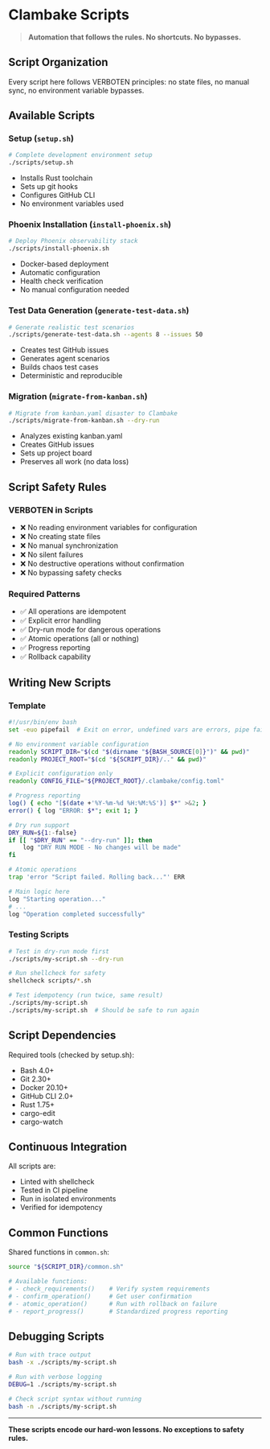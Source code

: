 # Clambake Scripts

> **Automation that follows the rules. No shortcuts. No bypasses.**

## Script Organization

Every script here follows VERBOTEN principles: no state files, no manual sync, no environment variable bypasses.

## Available Scripts

### Setup (`setup.sh`)
```bash
# Complete development environment setup
./scripts/setup.sh
```
- Installs Rust toolchain
- Sets up git hooks
- Configures GitHub CLI
- No environment variables used

### Phoenix Installation (`install-phoenix.sh`)
```bash
# Deploy Phoenix observability stack
./scripts/install-phoenix.sh
```
- Docker-based deployment
- Automatic configuration
- Health check verification
- No manual configuration needed

### Test Data Generation (`generate-test-data.sh`)
```bash
# Generate realistic test scenarios
./scripts/generate-test-data.sh --agents 8 --issues 50
```
- Creates test GitHub issues
- Generates agent scenarios
- Builds chaos test cases
- Deterministic and reproducible

### Migration (`migrate-from-kanban.sh`)
```bash
# Migrate from kanban.yaml disaster to Clambake
./scripts/migrate-from-kanban.sh --dry-run
```
- Analyzes existing kanban.yaml
- Creates GitHub issues
- Sets up project board
- Preserves all work (no data loss)

## Script Safety Rules

### VERBOTEN in Scripts
- ❌ No reading environment variables for configuration
- ❌ No creating state files
- ❌ No manual synchronization
- ❌ No silent failures
- ❌ No destructive operations without confirmation
- ❌ No bypassing safety checks

### Required Patterns
- ✅ All operations are idempotent
- ✅ Explicit error handling
- ✅ Dry-run mode for dangerous operations
- ✅ Atomic operations (all or nothing)
- ✅ Progress reporting
- ✅ Rollback capability

## Writing New Scripts

### Template
```bash
#!/usr/bin/env bash
set -euo pipefail  # Exit on error, undefined vars are errors, pipe failures are errors

# No environment variable configuration
readonly SCRIPT_DIR="$(cd "$(dirname "${BASH_SOURCE[0]}")" && pwd)"
readonly PROJECT_ROOT="$(cd "${SCRIPT_DIR}/.." && pwd)"

# Explicit configuration only
readonly CONFIG_FILE="${PROJECT_ROOT}/.clambake/config.toml"

# Progress reporting
log() { echo "[$(date +'%Y-%m-%d %H:%M:%S')] $*" >&2; }
error() { log "ERROR: $*"; exit 1; }

# Dry run support
DRY_RUN=${1:-false}
if [[ "$DRY_RUN" == "--dry-run" ]]; then
    log "DRY RUN MODE - No changes will be made"
fi

# Atomic operations
trap 'error "Script failed. Rolling back..."' ERR

# Main logic here
log "Starting operation..."
# ...
log "Operation completed successfully"
```

### Testing Scripts
```bash
# Test in dry-run mode first
./scripts/my-script.sh --dry-run

# Run shellcheck for safety
shellcheck scripts/*.sh

# Test idempotency (run twice, same result)
./scripts/my-script.sh
./scripts/my-script.sh  # Should be safe to run again
```

## Script Dependencies

Required tools (checked by setup.sh):
- Bash 4.0+
- Git 2.30+
- Docker 20.10+
- GitHub CLI 2.0+
- Rust 1.75+
- cargo-edit
- cargo-watch

## Continuous Integration

All scripts are:
- Linted with shellcheck
- Tested in CI pipeline
- Run in isolated environments
- Verified for idempotency

## Common Functions

Shared functions in `common.sh`:
```bash
source "${SCRIPT_DIR}/common.sh"

# Available functions:
# - check_requirements()    # Verify system requirements
# - confirm_operation()     # Get user confirmation
# - atomic_operation()      # Run with rollback on failure
# - report_progress()       # Standardized progress reporting
```

## Debugging Scripts

```bash
# Run with trace output
bash -x ./scripts/my-script.sh

# Run with verbose logging
DEBUG=1 ./scripts/my-script.sh

# Check script syntax without running
bash -n ./scripts/my-script.sh
```

---

**These scripts encode our hard-won lessons. No exceptions to safety rules.**